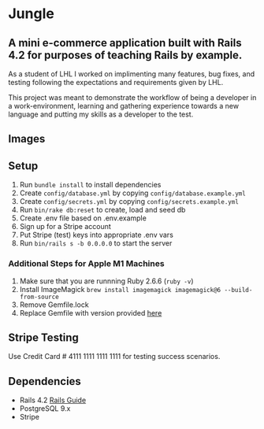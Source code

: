 # Jungle
## A mini e-commerce application built with Rails 4.2 for purposes of teaching Rails by example.

As a student of LHL I worked on implimenting many features, bug fixes, and testing following the expectations and requirements given by LHL.

This project was meant to demonstrate the workflow of being a developer in a work-environment, learning and gathering experience towards a new language
and putting my skills as a developer to the test.

## Images


## Setup

1. Run `bundle install` to install dependencies
2. Create `config/database.yml` by copying `config/database.example.yml`
3. Create `config/secrets.yml` by copying `config/secrets.example.yml`
4. Run `bin/rake db:reset` to create, load and seed db
5. Create .env file based on .env.example
6. Sign up for a Stripe account
7. Put Stripe (test) keys into appropriate .env vars
8. Run `bin/rails s -b 0.0.0.0` to start the server

### Additional Steps for Apple M1 Machines

1. Make sure that you are runnning Ruby 2.6.6 (`ruby -v`)
1. Install ImageMagick `brew install imagemagick imagemagick@6 --build-from-source`
2. Remove Gemfile.lock
3. Replace Gemfile with version provided [here](https://gist.githubusercontent.com/FrancisBourgouin/831795ae12c4704687a0c2496d91a727/raw/ce8e2104f725f43e56650d404169c7b11c33a5c5/Gemfile)

## Stripe Testing

Use Credit Card # 4111 1111 1111 1111 for testing success scenarios.

## Dependencies

* Rails 4.2 [Rails Guide](http://guides.rubyonrails.org/v4.2/)
* PostgreSQL 9.x
* Stripe
